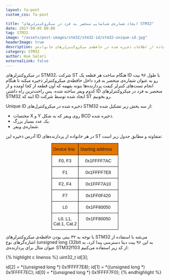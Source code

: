 ```yaml
---
layout: fa-post
custom_css: fa-post

title: "ایجاد شماره‌ی شناسایی منحصر به فرد در میکروکنترلرهای STM32"
date: 2017-09-05 00:00
tag: STM32
image: "/assets/post-images/stm32/stm32-id/stm32-unique-id.jpg"
headerImage: true
description: استفاده از اطلاعات ذخیره شده در حافظه‌ی میکروکنترلرهای خانواده‌ی STM32 جهت دستیابی به یک شماره شناسایی منحصر به فرد
category: STM32
author: Hue Salari
externalLink: false
---
```


در میکروکنترلرهای STM32، شرکت ST هنگام ساخت هر قطعه یک ID با طول ۹۶ بیت رو به عنوان شماره‌ی منحصر به فرد داخل حافظه‌ی میکروکنترلر ذخیره میکنه تا هنگام انجام تست‌های کنترلر کیفت پردازنده‌ها بتونه بفهمه که اون قطعه از کجا اومده و از کدوم ویفر ساخته شده.
پس راحت‌ترین راه داشتن ID منحصر به فرد در میکروکنترلرهای STM32 اینه که ID ایجاد شده توسط شرکت ST رو بخونیم.


Unique ID ذخیره شده در میکروکنترل‌های STM32 از سه بخش زیر تشکیل شده:

-   مختصات X و Y روی ویفر که به شکل BCD ذخیره شده.
-   یک عدد بسیار بزرگ.
-   شماره‌ی ویفر.

آدرس ذخیره این ID در هر خانواده‌ از پردازنده‌های ST متفاوته و مطابق جدول زیر است:

<style type="text/css">
.tg  {border-collapse:collapse;border-spacing:0;margin:0px auto;}
.tg td{border-color:black;border-style:solid;border-width:1px;font-family:Arial, sans-serif;font-size:14px;
  overflow:hidden;padding:10px 5px;word-break:normal;}
.tg th{border-color:black;border-style:solid;border-width:1px;font-family:Arial, sans-serif;font-size:14px;
  font-weight:normal;overflow:hidden;padding:10px 5px;word-break:normal;}
.tg .tg-baqh{text-align:center;vertical-align:top}
.tg .tg-qssw{background-color:#E47600;text-align:left;vertical-align:top}
.tg-wrap {direction: ltr;}
@media screen and (max-width: 767px) {.tg {width: auto !important;}.tg col {width: auto !important;}.tg-wrap {overflow-x: auto;-webkit-overflow-scrolling: touch;margin: auto 0px;}}</style>
<div class="tg-wrap"><table class="tg" style="undefined;table-layout: fixed; width: 213px">
<colgroup>
<col style="width: 86.25px">
<col style="width: 126.25px">
</colgroup>
<thead>
  <tr>
    <th class="tg-qssw">Device line</th>
    <th class="tg-qssw">Starting address</th>
  </tr>
</thead>
<tbody>
  <tr>
    <td class="tg-baqh">F0, F3</td>
    <td class="tg-baqh">0x1FFFF7AC</td>
  </tr>
  <tr>
    <td class="tg-baqh">F1</td>
    <td class="tg-baqh">0x1FFFF7E8</td>
  </tr>
  <tr>
    <td class="tg-baqh">F2, F4</td>
    <td class="tg-baqh">0x1FFF7A10</td>
  </tr>
  <tr>
    <td class="tg-baqh">F7</td>
    <td class="tg-baqh">0x1FF0F420</td>
  </tr>
  <tr>
    <td class="tg-baqh">L0</td>
    <td class="tg-baqh">0x1FF80050</td>
  </tr>
  <tr>
    <td class="tg-baqh">L0, L1,<br>Cat.1, Cat.2</td>
    <td class="tg-baqh">0x1FF80050</td>
  </tr>
</tbody>
</table></div>


با توجه به ۳۲ بیتی بودن حافظه‌ی میکروکنترلرهای STM32 می‌شه با استفاده از اشاره‌گرهای نوع (unsigned long (32bit به این ۹۶ بیت دیتا دسترسی پیدا کرد، به عنوان مثال برای پردازنده‌ی STM32f103 از کد زیر استفاده می‌کنیم:

{% highlight c linenos %}
uint32_t id[3];

id[2] = *((unsigned long *) 0x1FFFF7E8);
id[1] = *((unsigned long *) 0x1FFFF7EC);
id[0] = *((unsigned long *) 0x1FFFF7F0);
{% endhighlight %}
